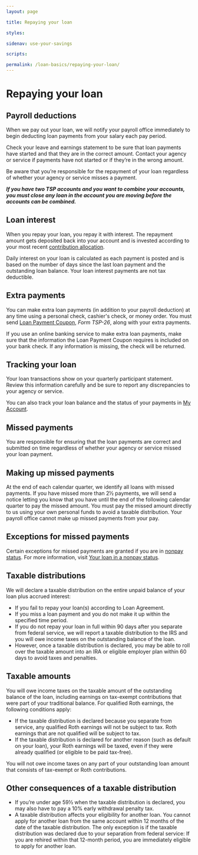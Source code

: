 ```yaml
---
layout: page

title: Repaying your loan

styles:

sidenav: use-your-savings

scripts:

permalink: /loan-basics/repaying-your-loan/
---
```


# Repaying your loan
 
## Payroll deductions
When we pay out your loan, we will notify your payroll office immediately to begin deducting loan payments from your salary each pay period.
 
Check your leave and earnings statement to be sure that loan payments have started and that they are in the correct amount. Contact your agency or service if payments have not started or if they’re in the wrong amount.
 
Be aware that you’re responsible for the repayment of your loan regardless of whether your agency or service misses a payment.

**_If you have two TSP accounts and you want to combine your accounts, you must close any loan in the account you are moving before the accounts can be combined._**

## Loan interest
When you repay your loan, you repay it with interest. The repayment amount gets deposited back into your account and is invested according to your most recent [contribution allocation](#).
 
Daily interest on your loan is calculated as each payment is posted and is based on the number of days since the last loan payment and the outstanding loan balance.
Your loan interest payments are not tax deductible.

## Extra payments
You can make extra loan payments (in addition to your payroll deduction) at any time using a personal check, cashier's check, or money order. You must send [Loan Payment Coupon](#), _Form TSP-26_, along with your extra payments.
 
If you use an online banking service to make extra loan payments, make sure that the information the Loan Payment Coupon requires is included on your bank check. If any information is missing, the check will be returned.

## Tracking your loan
Your loan transactions show on your quarterly participant statement. Review this information carefully and be sure to report any discrepancies to your agency or service.
 
You can also track your loan balance and the status of your payments in [My Account](#).

## Missed payments
You are responsible for ensuring that the loan payments are correct and submitted on time regardless of whether your agency or service missed your loan payment.
 
## Making up missed payments 
At the end of each calendar quarter, we identify all loans with missed payments. If you have missed more than 2½ payments, we will send a notice letting you know that you have until the end of the following calendar quarter to pay the missed amount. You must pay the missed amount directly to us using your own personal funds to avoid a taxable distribution. Your payroll office cannot make up missed payments from your pay.
 
## Exceptions for missed payments 
Certain exceptions for missed payments are granted if you are in [nonpay status](#). For more information, visit [Your loan in a nonpay status](#). 

## Taxable distributions

We will declare a taxable distribution on the entire unpaid balance of your loan plus accrued interest:

+ If you fail to repay your loan(s) according to Loan Agreement.
+ If you miss a loan payment and you do not make it up within the specified time period.
+ If you do not repay your loan in full within 90 days after you separate from federal service, we will report a taxable distribution to the IRS and you will owe income taxes on the outstanding balance of the loan. 
+ However, once a taxable distribution is declared, you may be able to roll over the taxable amount into an IRA or eligible employer plan within 60 days to avoid taxes and penalties.

## Taxable amounts

You will owe income taxes on the taxable amount of the outstanding balance of the loan, including earnings on tax-exempt contributions that were part of your traditional balance. For qualified Roth earnings, the following conditions apply:

+ If the taxable distribution is declared because you separate from service, any qualified Roth earnings will not be subject to tax. Roth earnings that are not qualified will be subject to tax.
+ If the taxable distribution is declared for another reason (such as default on your loan), your Roth earnings will be taxed, even if they were already qualified (or eligible to be paid tax-free).

You will not owe income taxes on any part of your outstanding loan amount that consists of tax-exempt or Roth contributions.

## Other consequences of a taxable distribution

+ If you’re under age 59½ when the taxable distribution is declared, you may also have to pay a 10% early withdrawal penalty tax.
+ A taxable distribution affects your eligibility for another loan. You cannot apply for another loan from the same account within 12 months of the date of the taxable distribution. The only exception is if the taxable distribution was declared due to your separation from federal service: If you are rehired within that 12-month period, you are immediately eligible to apply for another loan.

